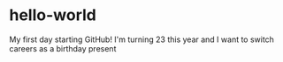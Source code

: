 # hello-world
My first day starting GitHub!
I'm turning 23  this year and I want to switch careers as a birthday present 

